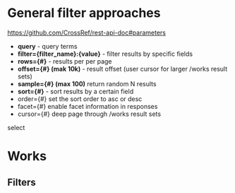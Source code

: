# General filter approaches

https://github.com/CrossRef/rest-api-doc#parameters
- **query** - query terms
- **filter={filter_name}:{value}**	- filter results by specific fields
- **rows={#}**	- results per per page
- **offset={#} (mak 10k)** -	result offset (user cursor for larger /works result sets)
- **sample={#} (max 100)**	return random N results
- **sort={#}** - sort results by a certain field
- order={#}	set the sort order to asc or desc
- facet={#}	enable facet information in responses
- cursor={#}	deep page through /works result sets

select

# Works


## Filters

## 